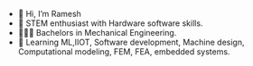 - 👋 Hi, I’m Ramesh
- 👀 STEM enthusiast with Hardware software skills.
- 👨🏻‍🎓 Bachelors in Mechanical Engineering.
- 🌱 Learning ML,IIOT, Software development, Machine design, Computational modeling, FEM, FEA, embedded systems.

